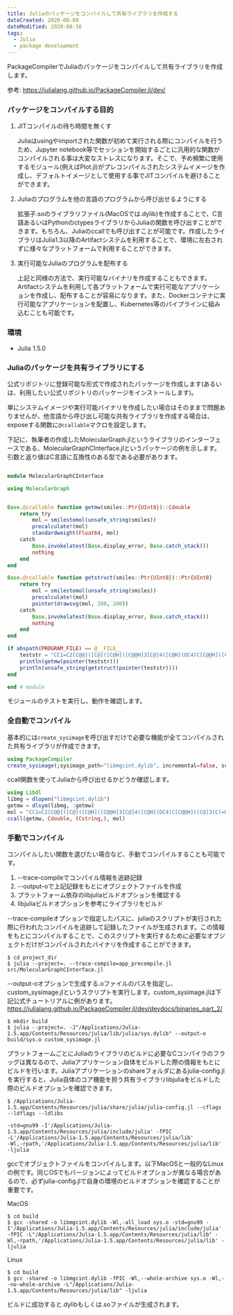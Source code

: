```yaml
---
title: Juliaのパッケージをコンパイルして共有ライブラリを作成する
dateCreated: 2020-08-08
dateModified: 2020-08-16
tags:
  - Julia
  - package development
---
```


PackageCompilerでJuliaのパッケージをコンパイルして共有ライブラリを作成します。

参考:
https://julialang.github.io/PackageCompiler.jl/dev/


### パッケージをコンパイルする目的

1. JITコンパイルの待ち時間を無くす

   Juliaはusingやimportされた関数が初めて実行される際にコンパイルを行うため、Jupyter notebook等でセッションを開始するごとに汎用的な関数がコンパイルされる事は大変なストレスになります。そこで、予め頻繁に使用するモジュール(例えばPlot.jl)がプレコンパイルされたシステムイメージを作成し、デフォルトイメージとして使用する事でJITコンパイルを避けることができます。

1. Juliaのプログラムを他の言語のプログラムから呼び出せるようにする

   拡張子.soのライブラリファイル(MacOSでは.dylib)を作成することで、C言語あるいはPythonのctypesライブラリからJuliaの関数を呼び出すことができます。もちろん、Juliaのccallでも呼び出すことが可能です。作成したライブラリはJulia1.3以降のArtifactシステムを利用することで、環境に左右されずに様々なプラットフォームで利用することができます。

1. 実行可能なJuliaのプログラムを配布する

   上記と同様の方法で、実行可能なバイナリを作成することもできます。Artifactシステムを利用して各プラットフォームで実行可能なアプリケーションを作成し、配布することが容易になります。また、Dockerコンテナに実行可能なアプリケーションを配置し、Kubernetes等のパイプラインに組み込むことも可能です。


### 環境

- Julia 1.5.0


### Juliaのパッケージを共有ライブラリにする

公式リポジトリに登録可能な形式で作成されたパッケージを作成します(あるいは、利用したい公式リポジトリのパッケージをインストールします)。

単にシステムイメージや実行可能バイナリを作成したい場合はそのままで問題ありませんが、他言語から呼び出し可能な共有ライブラリを作成する場合は、exposeする関数に`@ccallable`マクロを設定します。

下記に、執筆者の作成したMolecularGraph.jlというライブラリのインターフェースである、MolecularGraphCInterface.jlというパッケージの例を示します。引数と返り値はC言語に互換性のある型である必要があります。


```julia

module MolecularGraphCInterface

using MolecularGraph


Base.@ccallable function getmw(smiles::Ptr{UInt8})::Cdouble
    return try
        mol = smilestomol(unsafe_string(smiles))
        precalculate!(mol)
        standardweight(Float64, mol)
    catch
        Base.invokelatest(Base.display_error, Base.catch_stack())
        nothing
    end
end

Base.@ccallable function getstruct(smiles::Ptr{UInt8})::Ptr{UInt8}
    return try
        mol = smilestomol(unsafe_string(smiles))
        precalculate!(mol)
        pointer(drawsvg(mol, 200, 200))
    catch
        Base.invokelatest(Base.display_error, Base.catch_stack())
        nothing
    end
end

if abspath(PROGRAM_FILE) == @__FILE__
    teststr = "CC1=C2[C@@]([C@]([C@H]([C@@H]3[C@]4([C@H](OC4)C[C@@H]([C@]3(C(=O)[C@@H]2OC(=O)C)C)O)OC(=O)C)OC(=O)c5ccccc5)(C[C@@H]1OC(=O)[C@H](O)[C@@H](NC(=O)c6ccccc6)c7ccccc7)O)(C)C"
    println(getmw(pointer(teststr)))
    println(unsafe_string(getstruct(pointer(teststr))))
end

end # module
```

モジュールのテストを実行し、動作を確認します。



### 全自動でコンパイル

基本的には`create_sysimage`を呼び出すだけで必要な機能が全てコンパイルされた共有ライブラリが作成できます。

```julia
using PackageCompiler
create_sysimage(;sysimage_path="libmgcint.dylib", incremental=false, script="MolecularGraphCInterface.jl")
```

ccall関数を使ってJuliaから呼び出せるかどうか確認します。

```julia
using Libdl
libmg = dlopen("libmgcint.dylib")
getmw = dlsym(libmg, :getmw)
mol = "CC1=C2[C@@]([C@]([C@H]([C@@H]3[C@]4([C@H](OC4)C[C@@H]([C@]3(C(=O)[C@@H]2OC(=O)C)C)O)OC(=O)C)OC(=O)c5ccccc5)(C[C@@H]1OC(=O)[C@H](O)[C@@H](NC(=O)c6ccccc6)c7ccccc7)O)(C)C"
ccall(getmw, Cdouble, (Cstring,), mol)
```


### 手動でコンパイル

コンパイルしたい関数を選びたい場合など、手動でコンパイルすることも可能です。

1. --trace-compileでコンパイル情報を追跡記録
1. --output-oで上記記録をもとにオブジェクトファイルを作成
1. プラットフォーム依存のlibjuliaビルドオプションを確認する
1. libjuliaビルドオプションを参考にライブラリをビルド


--trace-compileオプションで指定したパスに、juliaのスクリプトが実行された際に行われたコンパイルを追跡して記録したファイルが生成されます。この情報をもとにコンパイルすることで、このスクリプトを実行するために必要なオブジェクトだけがコンパイルされたバイナリを作成することができます。

```shell-session
$ cd project_dir
$ julia --project=. --trace-compile=app_precompile.jl src/MolecularGraphCInterface.jl
```

--output-oオプションで生成する.oファイルのパスを指定し、custom_sysimage.jlというスクリプトを実行します。custom_sysimage.jlは下記公式チュートリアルに例があります。
https://julialang.github.io/PackageCompiler.jl/dev/devdocs/binaries_part_2/

```shell-session
$ mkdir build
$ julia --project=. -J"/Applications/Julia-1.5.app/Contents/Resources/julia/lib/julia/sys.dylib" --output-o build/sys.o custom_sysimage.jl
```

プラットフォームごとにJuliaのライブラリのビルドに必要なCコンパイラのフラッグは異なるので、Juliaアプリケーション自体をビルドした際の情報をもとにビルドを行います。Juliaアプリケーションのshareフォルダにあるjulia-config.jlを実行すると、Julia自体のコア機能を担う共有ライブラリlibjuliaをビルドした際のビルドオプションを確認できます。

```shell-session
$ /Applications/Julia-1.5.app/Contents/Resources/julia/share/julia/julia-config.jl --cflags --ldflags --ldlibs

-std=gnu99 -I'/Applications/Julia-1.5.app/Contents/Resources/julia/include/julia' -fPIC
-L'/Applications/Julia-1.5.app/Contents/Resources/julia/lib'
-Wl,-rpath,'/Applications/Julia-1.5.app/Contents/Resources/julia/lib' -ljulia
```

gccでオブジェクトファイルをコンパイルします。以下MacOSと一般的なLinuxの例です。同じOSでもバージョンによってビルドオプションが異なる場合があるので、必ずjulia-config.jlで自身の環境のビルドオプションを確認することが重要です。

MacOS

```shell-session
$ cd build
$ gcc -shared -o libmgcint.dylib -Wl,-all_load sys.o -std=gnu99 -I'/Applications/Julia-1.5.app/Contents/Resources/julia/include/julia' -fPIC -L"/Applications/Julia-1.5.app/Contents/Resources/julia/lib" -Wl,-rpath,'/Applications/Julia-1.5.app/Contents/Resources/julia/lib' -ljulia
```

Linux

```shell-session
$ cd build
$ gcc -shared -o libmgcint.dylib -fPIC -Wl,--whole-archive sys.o -Wl,--no-whole-archive -L"/Applications/Julia-1.5.app/Contents/Resources/julia/lib" -ljulia
```

ビルドに成功すると.dylibもしくは.soファイルが生成されます。

